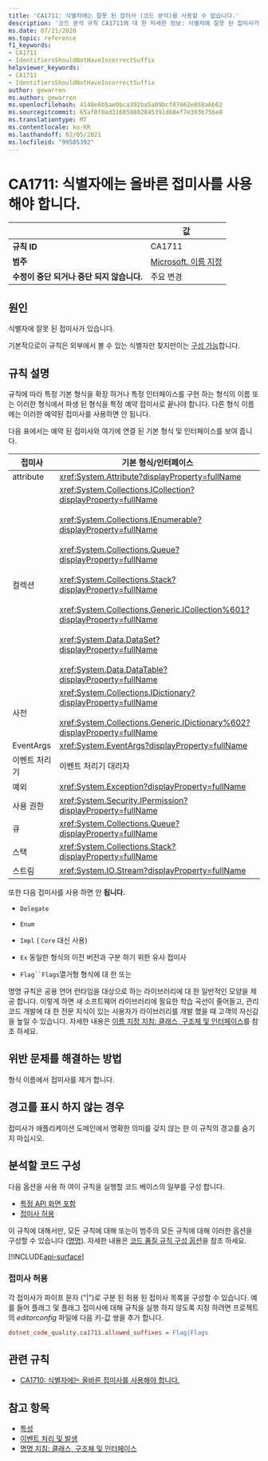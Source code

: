 ```yaml
---
title: 'CA1711: 식별자에는 잘못 된 접미사 (코드 분석)를 사용할 수 없습니다.'
description: '코드 분석 규칙 CA1711에 대 한 자세한 정보: 식별자에 잘못 된 접미사가 없어야 합니다.'
ms.date: 07/21/2020
ms.topic: reference
f1_keywords:
- CA1711
- IdentifiersShouldNotHaveIncorrectSuffix
helpviewer_keywords:
- CA1711
- IdentifiersShouldNotHaveIncorrectSuffix
author: gewarren
ms.author: gewarren
ms.openlocfilehash: 4148e6b5ae0bca392ba5a09bcf87662e058a6b62
ms.sourcegitcommit: 65af0f0ad316858882845391d60ef7e303b756e8
ms.translationtype: MT
ms.contentlocale: ko-KR
ms.lasthandoff: 02/05/2021
ms.locfileid: "99585392"
---
```

# <a name="ca1711-identifiers-should-not-have-incorrect-suffix"></a>CA1711: 식별자에는 올바른 접미사를 사용해야 합니다.

| | 값 |
|-|-|
| **규칙 ID** |CA1711|
| **범주** |[Microsoft. 이름 지정](naming-warnings.md)|
| **수정이 중단 되거나 중단 되지 않습니다.** |주요 변경|

## <a name="cause"></a>원인

식별자에 잘못 된 접미사가 있습니다.

기본적으로이 규칙은 외부에서 볼 수 있는 식별자만 찾지만이는 [구성 가능](#configure-code-to-analyze)합니다.

## <a name="rule-description"></a>규칙 설명

규칙에 따라 특정 기본 형식을 확장 하거나 특정 인터페이스를 구현 하는 형식의 이름 또는 이러한 형식에서 파생 된 형식을 특정 예약 접미사로 끝나야 합니다. 다른 형식 이름에는 이러한 예약된 접미사를 사용하면 안 됩니다.

다음 표에서는 예약 된 접미사와 여기에 연결 된 기본 형식 및 인터페이스를 보여 줍니다.

|접미사|기본 형식/인터페이스|
|------------|--------------------------|
|attribute|<xref:System.Attribute?displayProperty=fullName>|
|컬렉션|<xref:System.Collections.ICollection?displayProperty=fullName><br/><br/><xref:System.Collections.IEnumerable?displayProperty=fullName><br/><br/><xref:System.Collections.Queue?displayProperty=fullName><br/><br/><xref:System.Collections.Stack?displayProperty=fullName><br/><br/><xref:System.Collections.Generic.ICollection%601?displayProperty=fullName><br/><br/><xref:System.Data.DataSet?displayProperty=fullName><br/><br/><xref:System.Data.DataTable?displayProperty=fullName>|
|사전|<xref:System.Collections.IDictionary?displayProperty=fullName><br/><br/><xref:System.Collections.Generic.IDictionary%602?displayProperty=fullName>|
|EventArgs|<xref:System.EventArgs?displayProperty=fullName>|
|이벤트 처리기|이벤트 처리기 대리자|
|예외|<xref:System.Exception?displayProperty=fullName>|
|사용 권한|<xref:System.Security.IPermission?displayProperty=fullName>|
|큐|<xref:System.Collections.Queue?displayProperty=fullName>|
|스택|<xref:System.Collections.Stack?displayProperty=fullName>|
|스트림|<xref:System.IO.Stream?displayProperty=fullName>|

또한 다음 접미사를 사용 하면 안 **됩니다.**

- `Delegate`

- `Enum`

- `Impl` ( `Core` 대신 사용)

- `Ex` 동일한 형식의 이전 버전과 구분 하기 위한 유사 접미사

- `Flag``Flags`열거형 형식에 대 한 또는

명명 규칙은 공용 언어 런타임을 대상으로 하는 라이브러리에 대 한 일반적인 모양을 제공 합니다. 이렇게 하면 새 소프트웨어 라이브러리에 필요한 학습 곡선이 줄어들고, 관리 코드 개발에 대 한 전문 지식이 있는 사용자가 라이브러리를 개발 했을 때 고객의 자신감을 높일 수 있습니다. 자세한 내용은 [이름 지정 지침: 클래스, 구조체 및 인터페이스](../../../standard/design-guidelines/names-of-classes-structs-and-interfaces.md)를 참조 하세요.

## <a name="how-to-fix-violations"></a>위반 문제를 해결하는 방법

형식 이름에서 접미사를 제거 합니다.

## <a name="when-to-suppress-warnings"></a>경고를 표시 하지 않는 경우

접미사가 애플리케이션 도메인에서 명확한 의미를 갖지 않는 한 이 규칙의 경고를 숨기지 마십시오.

## <a name="configure-code-to-analyze"></a>분석할 코드 구성

다음 옵션을 사용 하 여이 규칙을 실행할 코드 베이스의 일부를 구성 합니다.

- [특정 API 화면 포함](#include-specific-api-surfaces)
- [접미사 허용](#allow-suffixes)

이 규칙에 대해서만, 모든 규칙에 대해 또는이 범주의 모든 규칙에 대해 이러한 옵션을 구성할 수 있습니다 ([명명](naming-warnings.md)). 자세한 내용은 [코드 품질 규칙 구성 옵션](../code-quality-rule-options.md)을 참조 하세요.

[!INCLUDE[api-surface](~/includes/code-analysis/api-surface.md)]

### <a name="allow-suffixes"></a>접미사 허용

각 접미사가 파이프 문자 ("|")로 구분 된 허용 된 접미사 목록을 구성할 수 있습니다. 예를 들어 플래그 및 플래그 접미사에 대해 규칙을 실행 하지 않도록 지정 하려면 프로젝트의 *editorconfig* 파일에 다음 키-값 쌍을 추가 합니다.

```ini
dotnet_code_quality.ca1711.allowed_suffixes = Flag|Flags
```

## <a name="related-rules"></a>관련 규칙

- [CA1710: 식별자에는 올바른 접미사를 사용해야 합니다.](ca1710.md)

## <a name="see-also"></a>참고 항목

- [특성](../../../standard/design-guidelines/attributes.md)
- [이벤트 처리 및 발생](../../../standard/events/index.md)
- [명명 지침: 클래스, 구조체 및 인터페이스](../../../standard/design-guidelines/names-of-classes-structs-and-interfaces.md)
